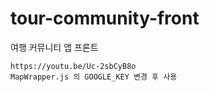 # tour-community-front
여행 커뮤니티 앱 프론트
	
	https://youtu.be/Uc-2sbCyB8o
	MapWrapper.js 의 GOOGLE_KEY 변경 후 사용
